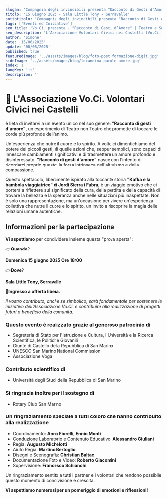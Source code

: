 ```yaml
---
slogan: 'Compagnia degli invincibili presenta "Racconto di Gesti d’Amore!"'
titolo: '15 Giugno 2025 - Sala Little Tony - Serravalle'
sottotitolo: 'Compagnia degli invincibili presenta "Racconto di Gesti d’Amore!" - 15 Giugno 2025 - Sala Little Tony - Serravalle'
tags: ['Eventi ed Iniziative']
seo_title: 'Vo.Ci. presenta - "Racconto di Gesti d’Amore" | Teatro e Solidarietà a San Marino'
seo_description: 'L’Associazione Volontari Civici nei Castelli (Vo.Ci.) ti invita a "Racconto di Gesti d’Amore", un evento unico a Serravalle. Supporta le nostre iniziative con un’offerta libera il 15 giugno 2025. Scopri il potere dei piccoli gesti.'
author: 'Simone'
date: '15/06/2025'
update: '08/06/2025'
published: true
featuredImage: '../assets/images/blog/foto-post-formazione-digit.jpg'
sideImage: '../assets/images/blog/locandina-parole-amore.jpg'
index: 1
langKey: 'it'
description: ''
---
```


# 📢 **L'Associazione Vo.Ci. Volontari Civici nei Castelli**

è lieta di invitarvi a un evento unico nel suo genere: **"Racconto di gesti d'amore"**, un esperimento di Teatro non Teatro che promette di toccare le corde più profonde dell'animo.

Un'esperienza che nutre il cuore e lo spirito.
A volte ci dimentichiamo del potere dei piccoli gesti, di quelle azioni che, seppur semplici, sono capaci di innescare cambiamenti significativi e di trasmettere un amore profondo e disinteressato. **"Racconto di gesti d'amore"** nasce con l'intento di ricordarci proprio questo: la forza intrinseca dell'altruismo e della compassione.

Questo spettacolo, liberamente ispirato alla toccante storia **"Kafka e la bambola viaggiatrice" di Jordi Sierra i Fabra**, è un viaggio emotivo che ci porterà a riflettere sul significato della cura, della perdita e della capacità di trovare la bellezza e la speranza anche nelle situazioni più inaspettate. Non è solo una rappresentazione, ma un'occasione per vivere un'esperienza collettiva che nutre il cuore e lo spirito, un invito a riscoprire la magia delle relazioni umane autentiche.

## Informazioni per la partecipazione

**Vi aspettiamo** per condividere insieme questa "prova aperta":

👉𝐐𝐮𝐚𝐧𝐝𝐨?

**Domenica 15 giugno 2025 Ore 18:00**

👉𝐃𝐨𝐯𝐞?

**Sala Little Tony, Serravalle**

💸**Ingresso a offerta libera.**

*Il vostro contributo, anche se simbolico, sarà fondamentale per sostenere le iniziative dell'Associazione Vo.Ci. e contribuire alla realizzazione di progetti futuri a beneficio della comunità.*

### Questo evento è realizzato grazie al generoso patrocinio di

- Segreteria di Stato per l'Istruzione e Cultura, l'Università e la Ricerca Scientifica, le Politiche Giovanili
- Giunte di Castello della Repubblica di San Marino
- UNESCO San Marino National Commission
- Associazione Voga

### Contributo scientifico di

- Università degli Studi della Repubblica di San Marino

### Si ringrazia inoltre per il sostegno di

- Rotary Club San Marino

### Un ringraziamento speciale a tutti coloro che hanno contribuito alla realizzazione

- Coordinamento: **Anna Fiorelli, Ennio Monti**
- Conduzione Laboratorio e Contenuto Educativo: **Alessandro Giuliani**
- Regia: **Augusto Michelotti**
- Aiuto Regia: **Martino Bertoglio**
- Disegni e Scenografia: **Christian Baltac**
- Documentazione Foto e Video: **Roberto Giacomini**
- Supervisione: **Francesco Schianchi**

Un ringraziamento sentito a tutti i partner e i volontari che rendono possibile questo momento di condivisione e crescita.

**Vi aspettiamo numerosi per un pomeriggio di emozioni e riflessioni!**
